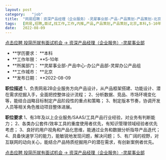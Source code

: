 ```yaml
---
layout:	post
category:	"job"
title:	"网易招聘：资深产品经理（企业服务）-灵犀事业部-产品-产品策划-产品策划-北京本科5-10年"
tags:	[网易,招聘,面试,找工作,工作,内推,产品,产品策划,产品策划,北京,本科,5-10年]
date:	2022-08-09
---
```


[点击应聘 投简历就有面试机会 -> 资深产品经理（企业服务）-灵犀事业部](http://mobile.bole.netease.com/bole/boleDetail?id=23682&employeeId=346f03c3cda5f04c&key=all)



- **学历要求： **本科
- **工作年限： **5-10年
- **所属部门： **灵犀事业部-产品中心-办公产品部-灵犀办公产品组
- **工作城市： **北京
- **发布日期： **2022-08-09



**职位描述**
1、负责网易2B企业服务方向产品设计，从产品框架搭建、功能设计、潜在需求挖掘入手，全面把控整体设计流程；
2、分析数据、竞品、市场环境变化等，能结合战略目标制定产品阶段性的重点和策略；
3、制定版本节奏，协调开发人员等相关角色推动项目整体进展。



**职位要求**
1、有3年及以上企业服务/SAAS/工具产品行业经验，对业务有判断能力；
2、各类办公套件/效率工具的重度使用者优先，有知识管理领域经验者优先考虑；
3、良好的用户视角和产品化思维，能通过业务和数据分析指导产品迭代；
4、具备快速学习的能力，能敏锐地发现问题，解决问题；
5、有广阔的视野，对互联网的动向关心，能结合产品特质挖掘用户的潜在需求，有创新案例者优先。



[点击应聘 投简历就有面试机会 -> 资深产品经理（企业服务）-灵犀事业部](http://mobile.bole.netease.com/bole/boleDetail?id=23682&employeeId=346f03c3cda5f04c&key=all)